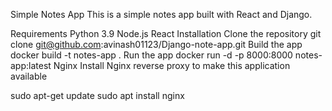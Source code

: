 Simple Notes App 
This is a simple notes app built with React and Django.

Requirements
Python 3.9
Node.js
React
Installation
Clone the repository
git clone git@github.com:avinash01123/Django-note-app.git
Build the app
docker build -t notes-app .
Run the app
docker run -d -p 8000:8000 notes-app:latest
Nginx
Install Nginx reverse proxy to make this application available

sudo apt-get update sudo apt install nginx
